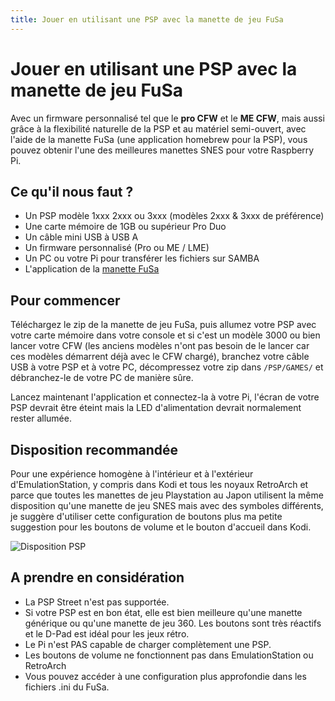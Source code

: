 ```yaml
---
title: Jouer en utilisant une PSP avec la manette de jeu FuSa
---
```


# Jouer en utilisant une PSP avec la manette de jeu FuSa

Avec un firmware personnalisé tel que le **pro CFW** et le **ME CFW**, mais aussi grâce à la flexibilité naturelle de la PSP et au matériel semi-ouvert, avec l'aide de la manette FuSa \(une application homebrew pour la PSP\), vous pouvez obtenir l'une des meilleures manettes SNES pour votre Raspberry Pi.

## Ce qu'il nous faut ?

* Un PSP modèle 1xxx 2xxx ou 3xxx \(modèles 2xxx & 3xxx de préférence\)
* Une carte mémoire de 1GB ou supérieur Pro Duo
* Un câble mini USB à USB A
* Un firmware personnalisé \(Pro ou ME / LME\)
* Un PC ou votre Pi pour transférer les fichiers sur SAMBA
* L'application de la [manette FuSa](http://foosa.do.am/load/fusa_gamepad_version_03/3-1-0-33)

## Pour commencer

Téléchargez le zip de la manette de jeu FuSa, puis allumez votre PSP avec votre carte mémoire dans votre console et si c'est un modèle 3000 ou bien lancer votre CFW \(les anciens modèles n'ont pas besoin de le lancer car ces modèles démarrent déjà avec le CFW chargé\), branchez votre câble USB à votre PSP et à votre PC, décompressez votre zip dans `/PSP/GAMES/` et débranchez-le de votre PC de manière sûre.

Lancez maintenant l'application et connectez-la à votre Pi, l'écran de votre PSP devrait être éteint mais la LED d'alimentation devrait normalement rester allumée.

## Disposition recommandée

Pour une expérience homogène à l'intérieur et à l'extérieur d'EmulationStation, y compris dans Kodi et tous les noyaux RetroArch et parce que toutes les manettes de jeu Playstation au Japon utilisent la même disposition qu'une manette de jeu SNES mais avec des symboles différents, je suggère d'utiliser cette configuration de boutons plus ma petite suggestion pour les boutons de volume et le bouton d'accueil dans Kodi.

![Disposition PSP](https://cloud.githubusercontent.com/assets/10035308/16599632/7f34c9ec-42c0-11e6-8988-0b2d6e795d10.png)

## A prendre en considération

* La PSP Street n'est pas supportée.
* Si votre PSP est en bon état, elle est bien meilleure qu'une manette générique ou qu'une manette de jeu 360. Les boutons sont très réactifs et le D-Pad est idéal pour les jeux rétro.
* Le Pi n'est PAS capable de charger complètement une PSP.
* Les boutons de volume ne fonctionnent pas dans EmulationStation ou RetroArch
* Vous pouvez accéder à une configuration plus approfondie dans les fichiers .ini du FuSa.

